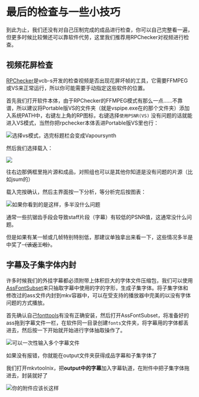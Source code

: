 # 最后的检查与一些小技巧

到此为止，我们还没有对自己压制完成的成品进行检查，你可以自己完整看一遍，但更多时候比较懒还可以靠软件代劳，这里我们推荐用RPChecker对视频进行检查。

## 视频花屏检查

[RPChecker](../shen-yi-yang-de-gong-ju-men/zong-he-gong-ju.md#rp-checker)是vcb-s开发的检查视频是否出现花屏坏帧的工具，它需要FFMPEG或VS来正常运行，所以你可能需要手动指定这些软件的位置。

首先我们打开软件本体，由于RPChecker的FFMPEG模式有那么一点……不靠谱，所以建议将Portable版VS的文件夹（就是vspipe.exe在的那个文件夹）添加入系统PATH中，右键左上角的RP图标，右键选择`使用PSNR(VS)` 没有问题的话就能进入VS模式，当然你把rpchecker本体丢进Portable版VS里也行：

![&#x9009;&#x62E9;vs&#x6A21;&#x5F0F;&#xFF0C;&#x9009;&#x5B8C;&#x6807;&#x9898;&#x680F;&#x4F1A;&#x53D8;&#x6210;Vapoursynth](https://i.v2ex.co/mY5Vp37P.png)

然后我们选择载入：

![](https://i.v2ex.co/2s27898g.png)



往右边那俩框里拖片源和成品，对照组也可以是其他你知道是没有问题的片源（比如jsum的）

载入完按确认，然后主界面按一下分析，等分析完后按图表：

![&#x5982;&#x679C;&#x4F60;&#x770B;&#x5230;&#x7684;&#x662F;&#x8FD9;&#x6837;&#xFF0C;&#x591A;&#x534A;&#x6CA1;&#x4EC0;&#x4E48;&#x95EE;&#x9898;](https://i.v2ex.co/Xlnt931r.png)

通常一些抗锯齿手段会导致staff片段（字幕）有较低的PSNR值，这通常没什么问题。

但是如果有某一帧或几帧特别特别低，那建议单独拿出来看一下，这些情况多半是中奖了~~（该返工啦）~~。

## 字幕及子集字体内封

许多时候我们的外挂字幕都必须附带上体积巨大的字体文件压缩包，我们可以使用[AssFontSubset](../shen-yi-yang-de-gong-ju-men/zong-he-gong-ju.md#assfontsubset)来只抽取字幕中使用的字的字形，生成子集字体。将子集字体和修改过的ass文件内封到mkv容器中，可以在受支持的播放器中完美的以没有字体问题的方式播放。

首先确认自己[fonttools](https://github.com/fonttools/fonttools)有没有正确安装，然后打开AssFontSubset，将准备好的ass拖到字幕文件一栏，在软件同一目录创建`fonts`文件夹，将字幕用的字体都丢进去，然后按一下开始就开始进行字体抽取操作了。

![&#x53EF;&#x4EE5;&#x4E00;&#x6B21;&#x6027;&#x8F93;&#x5165;&#x591A;&#x4E2A;&#x5B57;&#x5E55;&#x6587;&#x4EF6;](https://i.v2ex.co/7JhL6b2A.png)

如果没有报错，你就能在output文件夹获得成品字幕和子集字体了

我们打开mkvtoolnix，把**output中的字幕**加入字幕轨道，在附件中把子集字体拖进去，封装就好了

![&#x4F60;&#x7684;&#x9644;&#x4EF6;&#x5E94;&#x8BE5;&#x957F;&#x8FD9;&#x6837;](https://i.v2ex.co/R9e9XN34.png)

